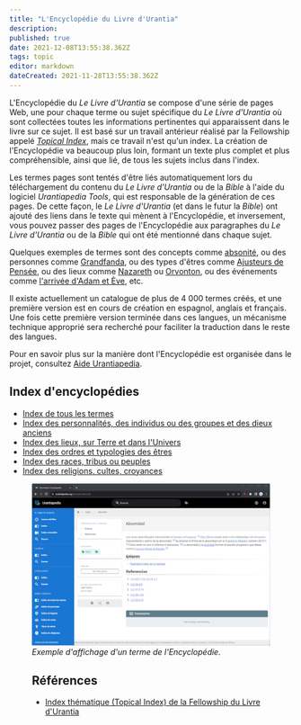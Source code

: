 ```yaml
---
title: "L'Encyclopédie du Livre d'Urantia"
description: 
published: true
date: 2021-12-08T13:55:38.362Z
tags: topic
editor: markdown
dateCreated: 2021-11-28T13:55:38.362Z
---
```


L'Encyclopédie du _Le Livre d'Urantia_ se compose d'une série de pages Web, une pour chaque terme ou sujet spécifique du _Le Livre d'Urantia_ où sont collectées toutes les informations pertinentes qui apparaissent dans le livre sur ce sujet. Il est basé sur un travail antérieur réalisé par la Fellowship appelé [_Topical Index_](https://archive.urantiabook.org/urantiabook/topical_index/index.htm), mais ce travail n'est qu'un index. La création de l'Encyclopédie va beaucoup plus loin, formant un texte plus complet et plus compréhensible, ainsi que lié, de tous les sujets inclus dans l'index.

Les termes pages sont tentés d'être liés automatiquement lors du téléchargement du contenu du _Le Livre d'Urantia_ ou de la _Bible_ à l'aide du logiciel _Urantiapedia Tools_, qui est responsable de la génération de ces pages. De cette façon, le _Le Livre d'Urantia_ (et dans le futur la _Bible_) ont ajouté des liens dans le texte qui mènent à l'Encyclopédie, et inversement, vous pouvez passer des pages de l'Encyclopédie aux paragraphes du _Le Livre d'Urantia_ ou de la _Bible_ qui ont été mentionné dans chaque sujet.

Quelques exemples de termes sont des concepts comme [absonité](/fr/topic/absonity), ou des personnes comme [Grandfanda](/fr/topic/Grandfanda), ou des types d'êtres comme [Ajusteurs de Pensée](/fr/topic/Thought_Adjusters), ou des lieux comme [Nazareth](/fr/topic/Nazareth) ou [Orvonton](/fr/topic/Orvonton_(superuniverse)), ou des événements comme [l'arrivée d'Adam et Ève](/fr/topic/Adam#arrivée-d-adam-et-eve), etc.

Il existe actuellement un catalogue de plus de 4 000 termes créés, et une première version est en cours de création en espagnol, anglais et français. Une fois cette première version terminée dans ces langues, un mécanisme technique approprié sera recherché pour faciliter la traduction dans le reste des langues.

Pour en savoir plus sur la manière dont l'Encyclopédie est organisée dans le projet, consultez [Aide Urantiapedia](/fr/help/content).

## Index d'encyclopédies

- [Index de tous les termes](/fr/index/topics)
- [Index des personnalités, des individus ou des groupes et des dieux anciens](/fr/index/people)
- [Index des lieux, sur Terre et dans l'Univers](/fr/index/places)
- [Index des ordres et typologies des êtres](/fr/index/beings)
- [Index des races, tribus ou peuples](/fr/index/races)
- [Index des religions, cultes, croyances](/fr/index/religions)

<figure id="Sample_fig_1" class="image urantiapedia">
<img src="/image/sample_page_topic.png">
<figcaption><em>Exemple d'affichage d'un terme de l'Encyclopédie.</em></figcaption>

## Références

- [Index thématique (Topical Index) de la Fellowship du Livre d'Urantia](https://archive.urantiabook.org/urantiabook/topical_index/index.htm)
